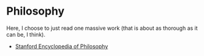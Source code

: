 # Philosophy
Here, I choose to just read one massive work (that is about as thorough as it can be, I think).

- [Stanford Encyclopedia of Philosophy](https://ia800409.us.archive.org/9/items/StanfordEncyclopediaOfPhilosophyBook4You/[]_Stanford_encyclopedia_of_philosophy(Book4You).pdf)
